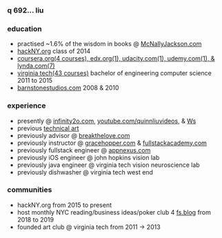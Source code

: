 ### q 692... liu

### education

- practised ~1.6% of the wisdom in books @ [McNallyJackson.com](https://www.mcnallyjackson.com)
- [hackNY.org](https://hackny.org) class of 2014
- [coursera.org(4 courses), edx.org(1), udacity.com(1), udemy.com(1), & lynda.com(7)](./portfolio/courses_taken.md)
- [virginia tech(43 courses)](./portfolio/courses_taken.md) bachelor of engineering computer science 2011 to 2015
- [barnstonestudios.com](https://www.barnstonestudios.com) 2008 & 2010

### experience

- presently @ [infinity2o.com](https://www.infinity2o.com), [youtube.com/quinnliuvideos](https://www.youtube.com/user/quinnliuvideos), & [Ws](https://github.com/WalnutiQ/Ws)
- previous [technical art](https://github.com/quinnliu/CV/blob/master/portfolio/artwork.md)
- previously advisor @ [breakthelove.com](https://www.breakthelove.com)
- previously instructor @ [gracehopper.com](https://www.gracehopper.com) & [fullstackacademy.com](https://www.fullstackacademy.com)
- previously fullstack engineer @ [appnexus.com](https://www.appnexus.com)
- previously iOS engineer @ john hopkins vision lab
- previously java engineer @ virginia tech vision neuroscience lab
- previously dishwasher @ virginia tech west end

### communities

- hackNY.org from 2015 to present
- host monthly NYC reading/business ideas/poker club 4 [fs.blog](https://fs.blog) from 2018 to 2019
- founded art club @ virginia tech from 2011 -> 2013
